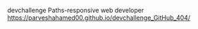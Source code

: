devchallenge Paths-responsive web developer https://parveshahamed00.github.io/devchallenge_GitHub_404/
